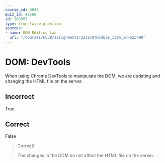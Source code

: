 ```yaml
---
course_id: 6638
quiz_id: 42568
id: 289957
type: true_false_question
sources:
- name: DOM Editing Lab
  url: "/courses/6638/assignments/223878?module_item_id=523499"
---
```


# DOM: DevTools

When using Chrome DevTools to manipulate the DOM, we are updating and changing
the HTML file on the server.

## Incorrect

True

## Correct

False

> Correct!
> 
> The changes in the DOM do not affect the HTML file on the server.
